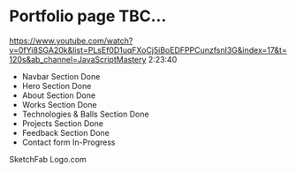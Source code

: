 # Portfolio page TBC...

https://www.youtube.com/watch?v=0fYi8SGA20k&list=PLsEf0D1uqFXoCj5iBoEDFPPCunzfsnI3G&index=17&t=120s&ab_channel=JavaScriptMastery
2:23:40

- Navbar Section Done
- Hero Section Done
- About Section Done
- Works Section Done
- Technologies & Balls Section Done
- Projects Section Done
- Feedback Section Done
- Contact form In-Progress

SketchFab
Logo.com